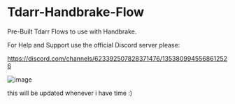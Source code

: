 # Tdarr-Handbrake-Flow
Pre-Built Tdarr Flows to use with Handbrake. 

For Help and Support use the official Discord server please: 

https://discord.com/channels/623392507828371476/1353809945568612526


![image](https://github.com/user-attachments/assets/4a138fd9-cc67-46ca-a659-cf561a7541fb)

this will be updated whenever i have time :) 
